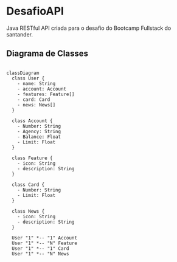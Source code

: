 # DesafioAPI
Java RESTful API criada para o desafio do Bootcamp Fullstack do santander.
## Diagrama de Classes

```mermaid

classDiagram
  class User {
    - name: String
    - account: Account
    - features: Feature[]
    - card: Card
    - news: News[]
  }

  class Account {
    - Number: String
    - Agency: String
    - Balance: Float
    - Limit: Float
  }

  class Feature {
    - icon: String
    - description: String
  }

  class Card {
    - Number: String
    - Limit: Float
  }

  class News {
    - icon: String
    - description: String
  }

  User "1" *-- "1" Account
  User "1" *-- "N" Feature
  User "1" *-- "1" Card
  User "1" *-- "N" News
```
